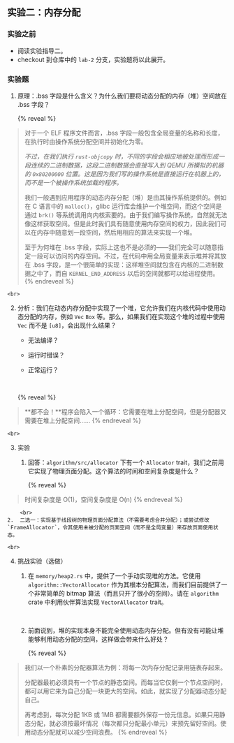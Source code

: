 ## 实验二：内存分配

### 实验之前

- 阅读实验指导二。
- checkout 到仓库中的 `lab-2` 分支，实验题将以此展开。

### 实验题

1.  原理：.bss 字段是什么含义？为什么我们要将动态分配的内存（堆）空间放在 .bss 字段？

    {% reveal %}
> 对于一个 ELF 程序文件而言，.bss 字段一般包含全局变量的名称和长度，在执行时由操作系统分配空间并初始化为零。
>
> *不过，在我们执行 `rust-objcopy` 时，不同的字段会相应地被处理而形成一段连续的二进制数据，这段二进制数据会直接写入到 QEMU 所模拟的机器的 `0x80200000` 位置。这是因为我们写的操作系统是直接运行在机器上的，而不是一个被操作系统加载的程序。*
>
> 我们一般遇到应用程序的动态内存分配（堆）是由其操作系统提供的。例如在 C 语言中的 `malloc()`，glibc 运行库会维护一个堆空间，而这个空间是通过 `brk()` 等系统调用向内核索要的。由于我们编写操作系统，自然就无法像这样获取空间。但是此时我们具有随意使用内存空间的权力，因此我们可以在内存中随意划一段空间，然后用相应的算法来实现一个堆。
>
> 至于为何堆在 .bss 字段，实际上这也不是必须的——我们完全可以随意指定一段可以访问的内存空间。不过，在代码中用全局变量来表示堆并将其放在 .bss 字段，是一个很简单的实现：这样堆空间就包含在内核的二进制数据之中了，而自 `KERNEL_END_ADDRESS` 以后的空间就都可以给进程使用。
    {% endreveal %}

    <br>
2.  分析：我们在动态内存分配中实现了一个堆，它允许我们在内核代码中使用动态分配的内存，例如 `Vec` `Box` 等。那么，如果我们在实现这个堆的过程中使用 `Vec` 而不是 `[u8]`，会出现什么结果？

    - 无法编译？

    - 运行时错误？

    - 正常运行？
    <br>

    {% reveal %}
> **都不会！**程序会陷入一个循环：它需要在堆上分配空间，但是分配器又需要在堆上分配空间……
    {% endreveal %}

    <br>
3.  实验
    1.  回答：`algorithm/src/allocator` 下有一个 `Allocator` trait，我们之前用它实现了物理页面分配。这个算法的时间和空间复杂度是什么？

        {% reveal %}
> 时间复杂度是 O(1)，空间复杂度是 O(n)
        {% endreveal %}

        <br>
    2.  二选一：实现基于线段树的物理页面分配算法（不需要考虑合并分配）；或尝试修改 `FrameAllocator`，令其使用未被分配的页面空间（而不是全局变量）来存放页面使用状态。

    <br>
4.  挑战实验（选做）
    1.  在 `memory/heap2.rs` 中，提供了一个手动实现堆的方法。它使用 `algorithm::VectorAllocator` 作为其根本分配算法，而我们目前提供了一个非常简单的 bitmap 算法（而且只开了很小的空间）。请在 `algorithm` crate 中利用伙伴算法实现 `VectorAllocator` trait。

        <br>
    2.  前面说到，堆的实现本身不能完全使用动态内存分配。但有没有可能让堆能够利用动态分配的空间，这样做会带来什么好处？

        {% reveal %}
> 我们以一个朴素的分配器算法为例：将每一次内存分配记录用链表存起来。
>
> 分配器最初必须具有一个节点的静态空间。而每当它仅剩一个节点空间时，都可以用它来为自己分配一块更大的空间。如此，就实现了分配器动态分配自己。
>
> 再考虑到，每次分配 1KB 或 1MB 都需要额外保存一份元信息。如果只用静态分配，就必须按最坏情况（每次都只分配最小单元）来预先留好空间。使用动态分配就可以减少空间浪费。
        {% endreveal %}
